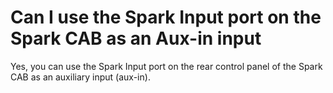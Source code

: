 # Can I use the Spark Input port on the Spark CAB as an Aux-in input

Yes, you can use the Spark Input port on the rear control panel of the Spark CAB as an auxiliary input (aux-in).
